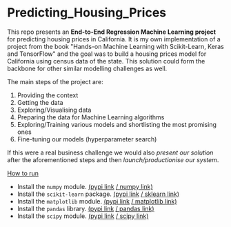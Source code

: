 # Predicting_Housing_Prices

This repo presents an **End-to-End Regression Machine Learning project** for predicting housing prices in California. It is my own implementation of a project from the book 
"Hands-on Machine Learning with Scikit-Learn, Keras and TensorFlow" and the goal was to build a housing prices model for California using census data of the state. This 
solution could form the backbone for other similar modelling challenges as well.

The main steps of the project are:
1. Providing the context
2. Getting the data
3. Exploring/Visualising data
4. Preparing the data for Machine Learning algorithms
5. Exploring/Training various models and shortlisting the most promising ones
6. Fine-tuning our models (hyperparameter search)

If this were a real business challenge we would also _present our solution_ after the aforementioned steps and then *launch/productionise our system*.

<ins>How to run</ins>

- Install the `numpy` module. [(pypi link](https://pypi.org/project/numpy/) [/ numpy link)](https://numpy.org/)
- Install the `scikit-learn` package. [(pypi link](https://pypi.org/project/scikit-learn/) [/ sklearn link)](https://scikit-learn.org/stable/)
- Install the `matplotlib` module. [(pypi link](https://pypi.org/project/matplotlib/) [/ matplotlib link)](https://matplotlib.org/)
- Install the `pandas` library. [(pypi link](https://pypi.org/project/pandas/) [/ pandas link)](https://pandas.pydata.org/)
- Install the `scipy` module. [(pypi link](https://pypi.org/project/scipy/) [/ scipy link)](https://www.scipy.org/)
